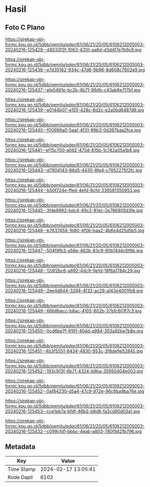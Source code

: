 # Hasil

## Foto C Plano

https://sirekap-obj-formc.kpu.go.id/5dbb/pemilu/pdpr/61/06/21/20/05/6106212005003-20240216-125429--48033f2f-1063-4310-aa6d-d3d4f7e7b9c9.jpg

https://sirekap-obj-formc.kpu.go.id/5dbb/pemilu/pdpr/61/06/21/20/05/6106212005003-20240216-125436--e7d35162-934c-47d6-9b96-8d608c7602e9.jpg

https://sirekap-obj-formc.kpu.go.id/5dbb/pemilu/pdpr/61/06/21/20/05/6106212005003-20240216-125437--a1e5481e-bc2b-4b71-86db-c43ab6e7f7b1.jpg

https://sirekap-obj-formc.kpu.go.id/5dbb/pemilu/pdpr/61/06/21/20/05/6106212005003-20240216-125439--e0144b07-e155-428c-8d2c-e2a0bd6487d6.jpg

https://sirekap-obj-formc.kpu.go.id/5dbb/pemilu/pdpr/61/06/21/20/05/6106212005003-20240216-125440--f00999a0-5aaf-4f31-89b3-0d397baa2fce.jpg

https://sirekap-obj-formc.kpu.go.id/5dbb/pemilu/pdpr/61/06/21/20/05/6106212005003-20240216-125441--ef15c700-a062-475d-815b-1c742a05a1b8.jpg

https://sirekap-obj-formc.kpu.go.id/5dbb/pemilu/pdpr/61/06/21/20/05/6106212005003-20240216-125443--d7904143-86d5-4435-8fe4-c7652275f2fc.jpg

https://sirekap-obj-formc.kpu.go.id/5dbb/pemilu/pdpr/61/06/21/20/05/6106212005003-20240216-125444--b50f724e-ffed-4efd-8cfd-336581350953.jpg

https://sirekap-obj-formc.kpu.go.id/5dbb/pemilu/pdpr/61/06/21/20/05/6106212005003-20240216-125445--3fde8992-bdc4-49c2-81ec-2e766805d3fe.jpg

https://sirekap-obj-formc.kpu.go.id/5dbb/pemilu/pdpr/61/06/21/20/05/6106212005003-20240216-125446--b7637458-1b80-4f0b-baa2-4b6e4d25d5b5.jpg

https://sirekap-obj-formc.kpu.go.id/5dbb/pemilu/pdpr/61/06/21/20/05/6106212005003-20240216-125447--504f8fb3-a56e-462b-83c9-90b14d4c6f6b.jpg

https://sirekap-obj-formc.kpu.go.id/5dbb/pemilu/pdpr/61/06/21/20/05/6106212005003-20240216-125448--12df2bc6-a692-4dc9-9e1d-18f6a1784c29.jpg

https://sirekap-obj-formc.kpu.go.id/5dbb/pemilu/pdpr/61/06/21/20/05/6106212005003-20240216-125449--2ee4d844-3294-4f32-ac29-af43e4001fb8.jpg

https://sirekap-obj-formc.kpu.go.id/5dbb/pemilu/pdpr/61/06/21/20/05/6106212005003-20240216-125449--66b8becc-b8ac-4105-802b-37bfc601f7c3.jpg

https://sirekap-obj-formc.kpu.go.id/5dbb/pemilu/pdpr/61/06/21/20/05/6106212005003-20240216-125450--0cd6be7f-9191-40dd-a984-353a92be7b8e.jpg

https://sirekap-obj-formc.kpu.go.id/5dbb/pemilu/pdpr/61/06/21/20/05/6106212005003-20240216-125451--4b3f5551-8434-4830-953c-3f8de9e52845.jpg

https://sirekap-obj-formc.kpu.go.id/5dbb/pemilu/pdpr/61/06/21/20/05/6106212005003-20240216-125452--193c913f-6b71-4324-b9ba-35950404e003.jpg

https://sirekap-obj-formc.kpu.go.id/5dbb/pemilu/pdpr/61/06/21/20/05/6106212005003-20240216-125452--0af84230-d5a4-47c9-972e-96c6ba9ba76e.jpg

https://sirekap-obj-formc.kpu.go.id/5dbb/pemilu/pdpr/61/06/21/20/05/6106212005003-20240216-125453--cce1eb7a-bfdf-46b2-b8d8-fa2cd90d03a1.jpg

https://sirekap-obj-formc.kpu.go.id/5dbb/pemilu/pdpr/61/06/21/20/05/6106212005003-20240216-125432--c099cfd1-bbbc-4eab-a803-780f942fb796.jpg


## Metadata

| Key        | Value               |
| ---------- | ------------------- |
| Time Stamp | 2024-02-17 13:05:41 |
| Kode Dapil | 6102                |




